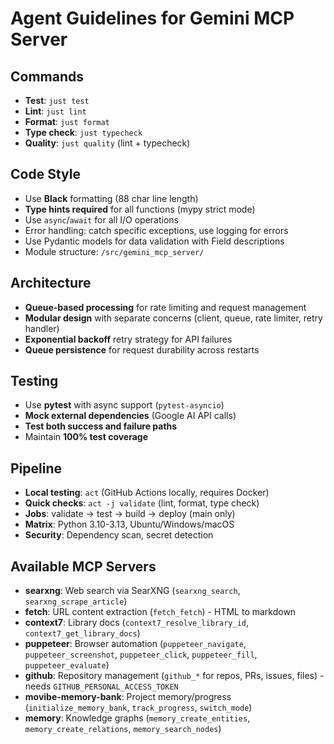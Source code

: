 # Agent Guidelines for Gemini MCP Server

## Commands
- **Test**: `just test`
- **Lint**: `just lint` 
- **Format**: `just format`
- **Type check**: `just typecheck`
- **Quality**: `just quality` (lint + typecheck)

## Code Style
- Use **Black** formatting (88 char line length)
- **Type hints required** for all functions (mypy strict mode)
- Use `async`/`await` for all I/O operations
- Error handling: catch specific exceptions, use logging for errors
- Use Pydantic models for data validation with Field descriptions
- Module structure: `/src/gemini_mcp_server/`

## Architecture
- **Queue-based processing** for rate limiting and request management
- **Modular design** with separate concerns (client, queue, rate limiter, retry handler)
- **Exponential backoff** retry strategy for API failures
- **Queue persistence** for request durability across restarts

## Testing
- Use **pytest** with async support (`pytest-asyncio`)
- **Mock external dependencies** (Google AI API calls)
- **Test both success and failure paths**
- Maintain **100% test coverage**

## Pipeline
- **Local testing**: `act` (GitHub Actions locally, requires Docker)
- **Quick checks**: `act -j validate` (lint, format, type check)
- **Jobs**: validate → test → build → deploy (main only)
- **Matrix**: Python 3.10-3.13, Ubuntu/Windows/macOS
- **Security**: Dependency scan, secret detection

## Available MCP Servers

- **searxng**: Web search via SearXNG (`searxng_search`, `searxng_scrape_article`)
- **fetch**: URL content extraction (`fetch_fetch`) - HTML to markdown
- **context7**: Library docs (`context7_resolve_library_id`, `context7_get_library_docs`)
- **puppeteer**: Browser automation (`puppeteer_navigate`, `puppeteer_screenshot`, `puppeteer_click`, `puppeteer_fill`, `puppeteer_evaluate`)
- **github**: Repository management (`github_*` for repos, PRs, issues, files) - needs `GITHUB_PERSONAL_ACCESS_TOKEN`
- **movibe-memory-bank**: Project memory/progress (`initialize_memory_bank`, `track_progress`, `switch_mode`)
- **memory**: Knowledge graphs (`memory_create_entities`, `memory_create_relations`, `memory_search_nodes`)
